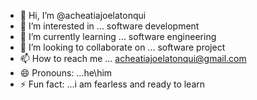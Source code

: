 - 👋 Hi, I’m @acheatiajoelatonqui
- 👀 I’m interested in ... software development 
- 🌱 I’m currently learning ... software engineering 
- 💞️ I’m looking to collaborate on ... software project 
- 📫 How to reach me ... acheatiajoelatonqui@gmail.com
- 😄 Pronouns: ...he\him
- ⚡ Fun fact: ...i am fearless and ready to learn 

<!---
acheatiajoelatonqui/acheatiajoelatonqui is a ✨ special ✨ repository because its `README.md` (this file) appears on your GitHub profile.
You can click the Preview link to take a look at your changes.
--->
